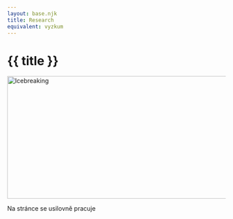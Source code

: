 ```yaml
---
layout: base.njk
title: Research
equivalent: vyzkum
---
```


# {{ title }}

<img src="/img/icebreaking-2D-positiv.png" alt="Icebreaking" width="600" height="283">

Na stránce se usilovně pracuje